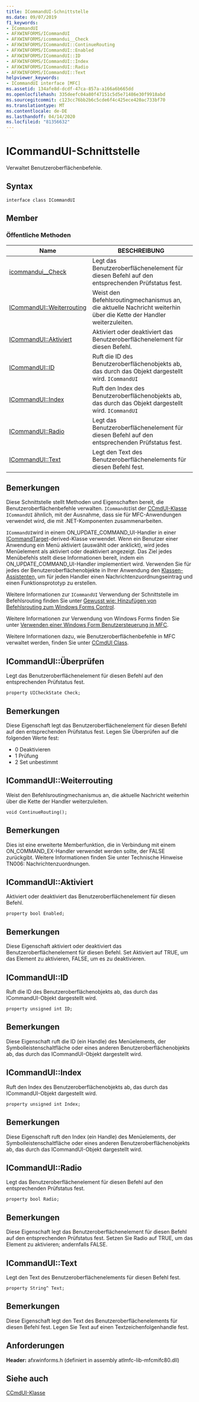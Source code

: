 ```yaml
---
title: ICommandUI-Schnittstelle
ms.date: 09/07/2019
f1_keywords:
- ICommandUI
- AFXWINFORMS/ICommandUI
- AFXWINFORMS/icommandui__Check
- AFXWINFORMS/ICommandUI::ContinueRouting
- AFXWINFORMS/ICommandUI::Enabled
- AFXWINFORMS/ICommandUI::ID
- AFXWINFORMS/ICommandUI::Index
- AFXWINFORMS/ICommandUI::Radio
- AFXWINFORMS/ICommandUI::Text
helpviewer_keywords:
- ICommandUI interface [MFC]
ms.assetid: 134afe8d-dcdf-47ca-857a-a166a6b665dd
ms.openlocfilehash: 335deefc04a80f47151c5d5e71486e30f9918abd
ms.sourcegitcommit: c123cc76bb2b6c5cde6f4c425ece420ac733bf70
ms.translationtype: MT
ms.contentlocale: de-DE
ms.lasthandoff: 04/14/2020
ms.locfileid: "81356632"
---
```

# <a name="icommandui-interface"></a>ICommandUI-Schnittstelle

Verwaltet Benutzeroberflächenbefehle.

## <a name="syntax"></a>Syntax

```
interface class ICommandUI
```

## <a name="members"></a>Member

### <a name="public-methods"></a>Öffentliche Methoden

|Name|BESCHREIBUNG|
|----------|-----------------|
|[icommandui__Check](#check)|Legt das Benutzeroberflächenelement für diesen Befehl auf den entsprechenden Prüfstatus fest.|
|[ICommandUI::Weiterrouting](#continuerouting)|Weist den Befehlsroutingmechanismus an, die aktuelle Nachricht weiterhin über die Kette der Handler weiterzuleiten.|
|[ICommandUI::Aktiviert](#enabled)|Aktiviert oder deaktiviert das Benutzeroberflächenelement für diesen Befehl.|
|[ICommandUI::ID](#id)|Ruft die ID des Benutzeroberflächenobjekts ab, das durch das Objekt dargestellt wird. `ICommandUI`|
|[ICommandUI::Index](#index)|Ruft den Index des Benutzeroberflächenobjekts ab, das durch das Objekt dargestellt wird. `ICommandUI`|
|[ICommandUI::Radio](#radio)|Legt das Benutzeroberflächenelement für diesen Befehl auf den entsprechenden Prüfstatus fest.|
|[ICommandUI::Text](#text)|Legt den Text des Benutzeroberflächenelements für diesen Befehl fest.|

## <a name="remarks"></a>Bemerkungen

Diese Schnittstelle stellt Methoden und Eigenschaften bereit, die Benutzeroberflächenbefehle verwalten. `ICommandUI`ist der [CCmdUI-Klasse](../../mfc/reference/ccmdui-class.md) `ICommandUI` ähnlich, mit der Ausnahme, dass sie für MFC-Anwendungen verwendet wird, die mit .NET-Komponenten zusammenarbeiten.

`ICommandUI`wird in einem ON_UPDATE_COMMAND_UI-Handler in einer [ICommandTarget](../../mfc/reference/icommandtarget-interface.md)-derived-Klasse verwendet. Wenn ein Benutzer einer Anwendung ein Menü aktiviert (auswählt oder anklickt), wird jedes Menüelement als aktiviert oder deaktiviert angezeigt. Das Ziel jedes Menübefehls stellt diese Informationen bereit, indem ein ON_UPDATE_COMMAND_UI-Handler implementiert wird. Verwenden Sie für jedes der Benutzeroberflächenobjekte in Ihrer Anwendung den [Klassen-Assistenten,](mfc-class-wizard.md) um für jeden Handler einen Nachrichtenzuordnungseintrag und einen Funktionsprototyp zu erstellen.

Weitere Informationen zur `ICommandUI` Verwendung der Schnittstelle im Befehlsrouting finden Sie unter [Gewusst wie: Hinzufügen von Befehlsrouting zum Windows Forms Control](../../dotnet/how-to-add-command-routing-to-the-windows-forms-control.md).

Weitere Informationen zur Verwendung von Windows Forms finden Sie unter [Verwenden einer Windows Form Benutzersteuerung in MFC](../../dotnet/using-a-windows-form-user-control-in-mfc.md).

Weitere Informationen dazu, wie Benutzeroberflächenbefehle in MFC verwaltet werden, finden Sie unter [CCmdUI Class](../../mfc/reference/ccmdui-class.md).

## <a name="icommanduicheck"></a><a name="check"></a>ICommandUI::Überprüfen

Legt das Benutzeroberflächenelement für diesen Befehl auf den entsprechenden Prüfstatus fest.

```
property UICheckState Check;
```

## <a name="remarks"></a>Bemerkungen

Diese Eigenschaft legt das Benutzeroberflächenelement für diesen Befehl auf den entsprechenden Prüfstatus fest. Legen Sie Überprüfen auf die folgenden Werte fest:

- 0 Deaktivieren
- 1 Prüfung
- 2 Set unbestimmt

## <a name="icommanduicontinuerouting"></a><a name="continuerouting"></a>ICommandUI::Weiterrouting

Weist den Befehlsroutingmechanismus an, die aktuelle Nachricht weiterhin über die Kette der Handler weiterzuleiten.

```
void ContinueRouting();
```

## <a name="remarks"></a>Bemerkungen

Dies ist eine erweiterte Memberfunktion, die in Verbindung mit einem ON_COMMAND_EX-Handler verwendet werden sollte, der FALSE zurückgibt. Weitere Informationen finden Sie unter Technische Hinweise TN006: Nachrichtenzuordnungen.

## <a name="icommanduienabled"></a><a name="enabled"></a>ICommandUI::Aktiviert

Aktiviert oder deaktiviert das Benutzeroberflächenelement für diesen Befehl.

```
property bool Enabled;
```

## <a name="remarks"></a>Bemerkungen

Diese Eigenschaft aktiviert oder deaktiviert das Benutzeroberflächenelement für diesen Befehl. Set Aktiviert auf TRUE, um das Element zu aktivieren, FALSE, um es zu deaktivieren.

## <a name="icommanduiid"></a><a name="id"></a>ICommandUI::ID

Ruft die ID des Benutzeroberflächenobjekts ab, das durch das ICommandUI-Objekt dargestellt wird.

```
property unsigned int ID;
```

## <a name="remarks"></a>Bemerkungen

Diese Eigenschaft ruft die ID (ein Handle) des Menüelements, der Symbolleistenschaltfläche oder eines anderen Benutzeroberflächenobjekts ab, das durch das ICommandUI-Objekt dargestellt wird.

## <a name="icommanduiindex"></a><a name="index"></a>ICommandUI::Index

Ruft den Index des Benutzeroberflächenobjekts ab, das durch das ICommandUI-Objekt dargestellt wird.

```
property unsigned int Index;
```

## <a name="remarks"></a>Bemerkungen

Diese Eigenschaft ruft den Index (ein Handle) des Menüelements, der Symbolleistenschaltfläche oder eines anderen Benutzeroberflächenobjekts ab, das durch das ICommandUI-Objekt dargestellt wird.

## <a name="icommanduiradio"></a><a name="radio"></a>ICommandUI::Radio

Legt das Benutzeroberflächenelement für diesen Befehl auf den entsprechenden Prüfstatus fest.

```
property bool Radio;
```

## <a name="remarks"></a>Bemerkungen

Diese Eigenschaft legt das Benutzeroberflächenelement für diesen Befehl auf den entsprechenden Prüfstatus fest. Setzen Sie Radio auf TRUE, um das Element zu aktivieren; andernfalls FALSE.

## <a name="icommanduitext"></a><a name="text"></a>ICommandUI::Text

Legt den Text des Benutzeroberflächenelements für diesen Befehl fest.

```
property String^ Text;
```

## <a name="remarks"></a>Bemerkungen

Diese Eigenschaft legt den Text des Benutzeroberflächenelements für diesen Befehl fest. Legen Sie Text auf einen Textzeichenfolgenhandle fest.

## <a name="requirements"></a>Anforderungen

**Header:** afxwinforms.h (definiert in assembly atlmfc-lib-mfcmifc80.dll)

## <a name="see-also"></a>Siehe auch

[CCmdUI-Klasse](../../mfc/reference/ccmdui-class.md)
